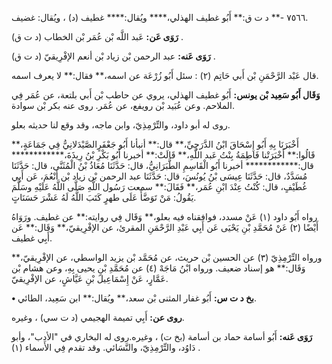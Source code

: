 ٧٥٦٦ -** د ت ق:** أَبُو غطيف الهذلي،**** ويُقال:**** غطيف (د) ، ويُقال: غضيف.

**رَوَى عَن:** عَبد اللَّه بْن عُمَر بْن الخطاب (د ت ق) .

**رَوَى عَنه:** عبد الرحمن بْن زياد بْن أنعم الإفْرِيقيّ (د ت ق) .

قال عَبْد الرَّحْمَنِ بْن أَبي حَاتِم (٢) : سئل أَبُو زُرْعَة عن اسمه،** فقال:** لا يعرف اسمه.

**وَقَال أَبُو سَعِيد بْن يونس:** أَبُو غطيف الهذلي، يروي عن حاطب بْن أَبي بلتعة، عن عُمَر فِي الملاحم. وعن عُبَيد بْن رويفع، عن عُمَر. روى عنه بكر بْن سوادة.

روى له أبو داود، والتِّرْمِذِيّ، وابن ماجه، وقد وقع لنا حديثه بعلو.

أَخْبَرَنَا بِهِ أَبُو إِسْحَاقَ ابْنُ الدَّرَجِيِّ،** قال:** أنبأنا أَبُو جَعْفَرٍالصَّيْدَلانِيُّ فِي جَمَاعَةٍ،** قَالُوا:** أَخْبَرَتْنا فَاطِمَةُ بِنْتُ عَبد اللَّهِ،** قَالَتْ:** أخبرنا أَبُو بَكْرِ بْنُ رِيذَةَ،************ قال:************ أخبرنا أَبُو الْقَاسِمِ الطَّبَرَانِيُّ، قال: حَدَّثَنَا مُعَاذُ بْنُ الْمُثَنَّى، قال: حَدَّثَنَا مُسَدَّدٌ، قال: حَدَّثَنَا عِيسَى بْنُ يُونُسَ، قال: حَدَّثَنَا عبد الرحمن بْن زياد بْن أَنْعُمَ، عَن أَبِي غُطَيْفٍ، قال: كُنْتُ عِنْدَ ابْنِ عُمَر،** فَقَالَ:** سمعت رَسُول اللَّهِ صَلَّى اللَّهُ عَلَيْهِ وسَلَّمَ يَقُولُ: مَنْ تَوَضَّأَ عَلَى طهرٍ كَتَبَ اللَّهُ لَهُ عَشْرَ حَسَنَاتٍ.

رواه أَبُو داود (١) عَنْ مسدد، فوافقناه فيه بعلو،** وَقَال فِي روايته:** عن غطيف. ورَوَاهُ أَيْضًا (٢) عَنْ مُحَمَّدِ بْنِ يَحْيَى عَن أَبِي عَبْدِ الرَّحْمَنِ المقرئ، عن الإفْرِيقيّ،** وَقَال:** عَن أَبِي غطيف.

ورواه التِّرْمِذِيّ (٣) عن الحسين بْن حريث، عن مُحَمَّد بْن يزيد الواسطي، عن الإفْرِيقيّ،** وَقَال:** هو إسناد ضعيف. ورواه ابْنُ مَاجَهْ (٤) عن مُحَمَّدِ بْنِ يحيى بِهِ، وعن هشام بْن عَمَّارٍ، عَنْ إِسْمَاعِيلَ بْنِ عَيَّاشٍ، عن الإفْرِيقيّ.

**• بخ د ت س:** أَبُو غفار المثنى بْن سعد،** ويُقال:** ابن سَعِيد، الطائي.

**روى عن:** أَبِي تميمة الهجيمي (د ت سي) ، وغيره.

**رَوَى عَنه:** أَبُو أسامة حماد بن أسامة (بخ ت) ، وغيره.روى له البخاري في "الأدب"، وأبو دَاوُد، والتِّرْمِذِيّ، والنَّسَائي. وقد تقدم فِي الأَسماء (١) .